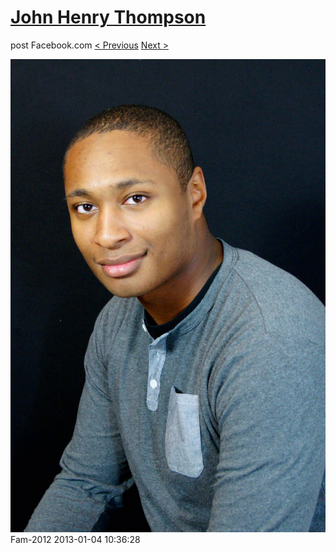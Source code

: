 # [John Henry Thompson](../README.md)
post Facebook.com
[< Previous](2013-01-04-1.md) [Next >](2013-01-03-1.md)

[![](../media/2013-01-04/Fam-2013.jpg)](../README.md)
Fam-2012
2013-01-04 10:36:28